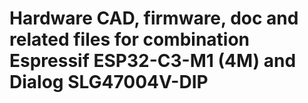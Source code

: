 # Hardware CAD, firmware, doc and related files for combination Espressif ESP32-C3-M1 (4M) and Dialog SLG47004V-DIP
<!--- ![Aardvark version 0.60 bottom](v0.60/images/aardvark-0.60-bottom.jpg)
  ![Aardvark version 0.60 top](v0.60/images/aardvark-0.60-top.jpg)
  ![Aardvark version 0.60 side 1](v0.60/images/aardvark-0.60-side1.jpg)
  ![Aardvark version 0.60 side 2](v0.60/images/aardvark-0.60-side2.jpg) --->
